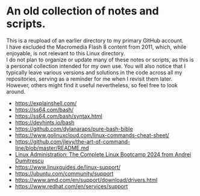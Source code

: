 # An old collection of notes and scripts.

This is a reupload of an earlier directory to my primary GitHub account.  
I have excluded the Macromedia Flash 8 content from 2011, which, while enjoyable, is not relevant to this Linux directory.  
I do not plan to organize or update many of these notes or scripts, as this is a personal collection intended for my own use.
You will also notice that I typically leave various versions and solutions in the code across all my repositories, serving as a reminder for me when I revisit them later.
However, others might find it useful nevertheless, so feel free to look around.

- https://explainshell.com/
- https://ss64.com/bash/
- https://ss64.com/bash/syntax.html
- https://devhints.io/bash
- https://github.com/dylanaraps/pure-bash-bible
- https://www.golinuxcloud.com/linux-commands-cheat-sheet/
- https://github.com/jlevy/the-art-of-command-line/blob/master/README.md
- [Linux Administration: The Complete Linux Bootcamp 2024 from Andrei Dumitrescu](https://www.udemy.com/course/master-linux-administration/)
- https://www.linuxguides.de/linux-support/
- https://ubuntu.com/community/support
- https://www.amd.com/en/support/download/drivers.html
- https://www.redhat.com/en/services/support
